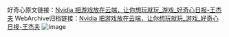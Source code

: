 好奇心原文链接：[Nvidia 把游戏放在云端，让你想玩就玩_游戏_好奇心日报-王杰夫](https://www.qdaily.com/articles/3592.html)
WebArchive归档链接：[Nvidia 把游戏放在云端，让你想玩就玩_游戏_好奇心日报-王杰夫](http://web.archive.org/web/20190623152515/https://www.qdaily.com/articles/3592.html)
![image](http://ww3.sinaimg.cn/large/007d5XDply1g3vbn037g4j30u03n04qp)
